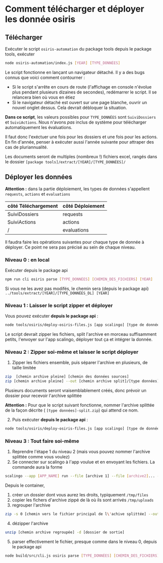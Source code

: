 # Comment télécharger et déployer les donnée osiris

## Télécharger

Exécuter le script `osiris-automation` du package tools
depuis le package tools, exécuter

```bash
node osiris-automation/index.js [YEAR] [TYPE_DONNÉES]
```

Le script fonctionne en lançant un navigateur détaché. Il y a des bugs connus que voici comment contourner :

- Si le script s'arrête en cours de route (l'affichage en console n'évolue plus pendant plusieurs dizaines de secondes),
  redémarrer le script. Il se relancera bien où vous en étiez
- Si le navigateur détaché est ouvert sur une page blanche, ouvrir un nouvel onglet dessus. Cela devrait débloquer la
  situation.

**Dans ce script**, les valeurs possibles pour `TYPE_DONNÉES` sont `SuiviDossiers` et `SuiviActions`. Nous n'avons *pas*
inclus de système pour télécharger automatiquement les évaluations.

Il faut donc l'exéctuer une fois pour les dossiers et une fois pour les actions. En fin d'année, penser à exécuter aussi
l'année suivante pour attraper des cas de pluriannualité.

Les documents seront de multiples (nombreux !) fichiers excel, rangés dans le dossier
`[package tools]/extract/[YEAR]/[TYPE_DONNÉES]/`

## Déployer les données

**Attention :** dans la partie déploiement, les types de données s'appellent  `requests`, `actions` et `evaluations`

| côté Téléchargement | côté Déploiement |
|---------------------|------------------|
| SuiviDossiers       | requests         |
| SuiviActions        | actions          |
| /                   | evaluations      |

Il faudra faire les opérations suivantes pour chaque type de donnée à déployer. Ce point ne sera pas précisé au sein de
chaque niveau.

### Niveau 0 : en local

Exécuter depuis le package api

```bash
npm run cli osiris parse [TYPE_DONNÉES] [CHEMIN_DES_FICHIERS] [YEAR]
```

Si vous ne les avez pas modifés, le chemin sera (depuis le package api)
`../tools/extract/[YEAR]/[TYPE_DONNÉES_DL] [YEAR]`

### Niveau 1 : Laisser le script zipper et déployer

Vous pouvez exécuter **depuis le package api** :

```bash
node tools/osiris/deploy-osiris-files.js [app scalingo] [type de données] [chemin vers les dossier des fichiers xls] [YEAR]
```

Le script devrait zipper les fichiers, split l'archive en morceau suffisamment petits, l'envoyer sur l'app scalingo,
déployer tout ça et intégrer la donnée.

### Niveau 2 : Zipper soi-même et laisser le script déployer

1. Zipper les fichiers ensemble, puis séparer l'archive en plusieurs, de taille limitée

```bash
zip  [chemin archive pleine] [chemin des données sources]
zip [chemin archive pleine] --out [chemin archive split]/[type données]-split.zip -s 80m
```

Plusieurs documents seront vraisemblablement créés, donc prévoir un dossier pour recevoir l'archive splittée

**Attention :** Pour que le script suivant fonctionne, nommer l'archive splittée de la façon décrite (
`[type données]-split.zip`) qui attend ce nom.

2. Puis exécuter **depuis le package api** :

```bash
node tools/osiris/deploy-osiris-files.js [app scalingo] [type de données] [chemin vers les dossier des fichiers zippés] [YEAR] true
```

### Niveau 3 : Tout faire soi-même

1. Reprendre l'étape 1 du niveau 2 (mais vous pouvez nommer l'archive splittée comme vous voulez)
2. Se connecter sur scalingo à l'app voulue et en envoyant les fichiers. La commande aura la forme

```bash
scalingo --app [APP_NAME] run --file [archive 1] --file [archive2]... --size XL bash
```

Depuis le container,

1. créer un dossier dont vous aurez les droits, typiquement `/tmp/files`
2. copier les fichers d'archive zippé de là où ils sont arrivés `/tmp/uploads`
3. regrouper l'archive

```bash
zip -s 0 [chemin vers le fichier principal de l\'achive splittée] --out [chemin archive regroupée]
```

4. dézipper l'archive

```bash
unzip [chemin archive regroupée] -d [dossier de sortie]
```

5. parser effectivement le fichier, presque comme dans le niveau 0, depuis le package api

```bash
node build/src/cli.js osiris parse [TYPE_DONNÉES] [CHEMIN_DES_FICHIERS]
```
